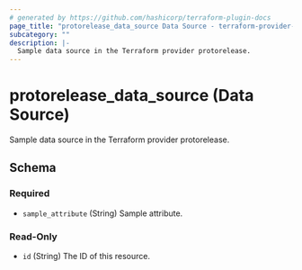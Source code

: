 ```yaml
---
# generated by https://github.com/hashicorp/terraform-plugin-docs
page_title: "protorelease_data_source Data Source - terraform-provider-protorelease"
subcategory: ""
description: |-
  Sample data source in the Terraform provider protorelease.
---
```


# protorelease_data_source (Data Source)

Sample data source in the Terraform provider protorelease.



<!-- schema generated by tfplugindocs -->
## Schema

### Required

- `sample_attribute` (String) Sample attribute.

### Read-Only

- `id` (String) The ID of this resource.


